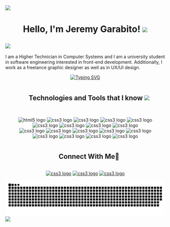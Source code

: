 <img src="https://user-images.githubusercontent.com/73097560/115834477-dbab4500-a447-11eb-908a-139a6edaec5c.gif">

<h1><p align="center">Hello, I'm Jeremy Garabito! <a href="https://jeree-gs.github.io/portfolio/"><img src="https://media.giphy.com/media/hvRJCLFzcasrR4ia7z/giphy.gif" width="35px"></h1></a></p>
  
<img src="https://i.imgur.com/D5DhfP9.png">

I am a Higher Technician in Computer Systems and I am a university student in software engineering interested in front-end development. Additionally, I work as a freelance graphic designer as well as in UX/UI design.

<p align="center"><a href="https://github.com/jeree-gs"><img src="https://readme-typing-svg.demolab.com?font=Fira+Code&duration=6000&pause=1000&color=f79a05&center=true&vCenter=true&width=435&lines=Hi+There%2C+I'm+Shamim+Sikder%F0%9F%91%8B;A+Self-motivated+Tech+Enthusiast;Always+Learning+New+Things;Love+to+Travel+and+Read+Books" alt="Typing SVG" /></a></p>


<div id="user-content-toc">
  <ul align="center">
    <summary><h2 style="display: inline-block">Technologies and Tools that I know <img src="https://media.giphy.com/media/QssGEmpkyEOhBCb7e1/giphy.gif" width="25px"></h2></summary>
  </ul>
</div>


<div align="center">
<br />
<img src="https://cdn.jsdelivr.net/gh/devicons/devicon/icons/html5/html5-original.svg" height="40" width="52" alt="html5 logo"  />
<img src="https://cdn.jsdelivr.net/gh/devicons/devicon/icons/css3/css3-original.svg" height="40" width="52" alt="css3 logo"  />
<img src="https://cdn.jsdelivr.net/gh/devicons/devicon/icons/gulp/gulp-plain.svg" height="40" width="52" alt="css3 logo"  />
<img src="https://cdn.jsdelivr.net/gh/devicons/devicon/icons/sass/sass-original.svg" height="40" width="52" alt="css3 logo"  />
<img src="https://cdn.jsdelivr.net/gh/devicons/devicon/icons/bootstrap/bootstrap-original.svg" height="40" width="52" alt="css3 logo"  />
  <br />
<img src="https://cdn.jsdelivr.net/gh/devicons/devicon/icons/javascript/javascript-original.svg" height="40" width="52" alt="css3 logo"  /> 
<img src="https://cdn.jsdelivr.net/gh/devicons/devicon/icons/php/php-plain.svg" height="40" width="52" alt="css3 logo"  />
<img src="https://cdn.jsdelivr.net/gh/devicons/devicon/icons/csharp/csharp-original.svg" height="40" width="52" alt="css3 logo"  />
<img src="https://cdn.jsdelivr.net/gh/devicons/devicon/icons/mysql/mysql-original-wordmark.svg" height="40" width="52" alt="css3 logo"  />
  <br />
<img src="https://cdn.jsdelivr.net/gh/devicons/devicon/icons/canva/canva-original.svg" height="40" width="52" alt="css3 logo"  />
<img src="https://cdn.jsdelivr.net/gh/devicons/devicon/icons/illustrator/illustrator-line.svg" height="40" width="52" alt="css3 logo"  />
<img src="https://cdn.jsdelivr.net/gh/devicons/devicon/icons/photoshop/photoshop-line.svg" height="40" width="52" alt="css3 logo"  />
<img src="https://cdn.jsdelivr.net/gh/devicons/devicon/icons/xd/xd-line.svg" height="40" width="52" alt="css3 logo"  />
<img src="https://cdn.jsdelivr.net/gh/devicons/devicon/icons/figma/figma-original.svg" height="40" width="52" alt="css3 logo"  />
  <br />
<img src="https://cdn.jsdelivr.net/gh/devicons/devicon/icons/vscode/vscode-original.svg" height="40" width="52" alt="css3 logo"  />
<img src="https://cdn.jsdelivr.net/gh/devicons/devicon/icons/visualstudio/visualstudio-plain.svg" height="40" width="52" alt="css3 logo"  />
<img src="https://cdn.jsdelivr.net/gh/devicons/devicon/icons/git/git-plain.svg" height="40" width="52" alt="css3 logo"  />
<img src="https://upload.wikimedia.org/wikipedia/commons/9/91/Octicons-mark-github.svg" height="40" width="52" alt="css3 logo"  />
  
</div>


<div id="user-content-toc">
  <ul align="center">
    <summary><h2 style="display: inline-block">Connect With Me🤝</h2></summary>
  </ul>
</div>

<p align="center">
<a href="https://www.linkedin.com/in/1010nishant/" target="blank"><img src="https://cdn.jsdelivr.net/gh/devicons/devicon/icons/linkedin/linkedin-original.svg" height="45" width="52" alt="css3 logo"  /></a>
<a href="https://www.linkedin.com/in/1010nishant/" target="blank"><img src="https://user-images.githubusercontent.com/88904952/234982196-562aea17-5532-4550-8c08-1c7cb994a541.png" height="45" width="52" alt="css3 logo"  /></a>
<a href="https://www.linkedin.com/in/1010nishant/" target="blank"><img src="https://upload.wikimedia.org/wikipedia/commons/6/6b/WhatsApp.svg" height="45" width="52" alt="css3 logo"  /></a>

<div align="center">
  <img  src="https://github.com/1999AZZAR/1999AZZAR/blob/main/resources/img/grid-snake.svg"
       alt="snake" /></a>
</div>

<img src="https://user-images.githubusercontent.com/73097560/115834477-dbab4500-a447-11eb-908a-139a6edaec5c.gif">
